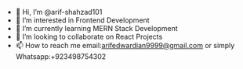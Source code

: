 - 👋 Hi, I’m @arif-shahzad101
- 👀 I’m interested in Frontend Development
- 🌱 I’m currently learning MERN Stack Development
- 💞️ I’m looking to collaborate on React Projects
- 📫 How to reach me email:arifedwardian9999@gmail.com or simply Whatsapp:+923498754302 

<!---
arif-shahzad101/arif-shahzad101 is a ✨ special ✨ repository because its `README.md` (this file) appears on your GitHub profile.
You can click the Preview link to take a look at your changes.
--->
